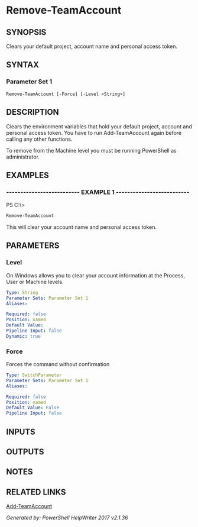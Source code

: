 ﻿# Remove-TeamAccount

## SYNOPSIS
Clears your default project, account name and personal access token.

## SYNTAX

### Parameter Set 1
```
Remove-TeamAccount [-Force] [-Level <String>]
```

## DESCRIPTION
Clears the environment variables that hold your default project, account and personal access token.
You have to run Add-TeamAccount again before calling any other functions.

To remove from the Machine level you must be running PowerShell as administrator.

## EXAMPLES

### -------------------------- EXAMPLE 1 --------------------------
PS C:\\\>
```powershell
Remove-TeamAccount
```

This will clear your account name and personal access token.

## PARAMETERS

### Level
On Windows allows you to clear your account information at the Process, User or Machine levels.

```yaml
Type: String
Parameter Sets: Parameter Set 1
Aliases: 

Required: false
Position: named
Default Value: 
Pipeline Input: false
Dynamic: true
```

### Force
Forces the command without confirmation

```yaml
Type: SwitchParameter
Parameter Sets: Parameter Set 1
Aliases: 

Required: false
Position: named
Default Value: False
Pipeline Input: false
```

## INPUTS

## OUTPUTS

## NOTES

## RELATED LINKS

[Add-TeamAccount]()


*Generated by: PowerShell HelpWriter 2017 v2.1.36*
